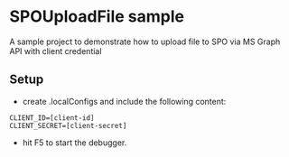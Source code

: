 # SPOUploadFile sample

A sample project to demonstrate how to upload file to SPO via MS Graph API with client credential


## Setup
 * create .localConfigs and include the following content: 
 ```
CLIENT_ID=[client-id]
CLIENT_SECRET=[client-secret]

 ``` 
  * hit F5 to start the debugger. 